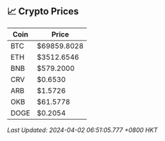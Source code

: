 ## 📈 Crypto Prices

| Coin | Price |
| ---- | ----- |
| BTC | $69859.8028 |
| ETH | $3512.6546 |
| BNB | $579.2000 |
| CRV | $0.6530 |
| ARB | $1.5726 |
| OKB | $61.5778 |
| DOGE | $0.2054 |

_Last Updated: 2024-04-02 06:51:05.777 +0800 HKT_
